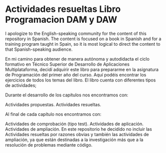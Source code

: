 # Actividades resueltas Libro Programacion DAM y DAW

I apologize to the English-speaking community for the content of this repository in Spanish. The content is focused on a book in Spanish and for a training program taught in Spain, so it is most logical to direct the content to that Spanish-speaking audience.


En mi camino para obtener de manera autónoma y autodidacta el ciclo formativo en Técnico Superior de Desarrollo de Aplicaciones Multiplataforma, decidí adquirir este libro para prepararme en la asignatura de Programación del primer año del curso.
Aquí podéis encontrar los ejercicios de todos los temas del libro. El libro cuenta con diferentes tipos de actividades;

Durante el desarrollo de los capítulos nos encontramos con:

Actividades propuestas.
Actividades resueltas.

Al final de cada capítulo nos encontramos con:

Actividades de comprobación (tipo test).
Actividades de aplicación.
Actividades de ampliación.
En este repositorio he decidido no incluir las Actividades resueltas por razones obvias y también las actividades de ampliación, ya que están destinadas a la investigación más que a la resolución de problemas mediante código.
